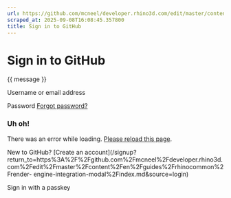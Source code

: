 ```yaml
---
url: https://github.com/mcneel/developer.rhino3d.com/edit/master/content/en/guides/rhinocommon/render-engine-integration-modal/index.md
scraped_at: 2025-09-08T16:08:45.357800
title: Sign in to GitHub
---
```


# Sign in to GitHub

{{ message }}

Username or email address

Password  [Forgot password?](/password_reset)

###  Uh oh!

There was an error while loading. [Please reload this page]().

New to GitHub? [Create an
account](/signup?return_to=https%3A%2F%2Fgithub.com%2Fmcneel%2Fdeveloper.rhino3d.com%2Fedit%2Fmaster%2Fcontent%2Fen%2Fguides%2Frhinocommon%2Frender-
engine-integration-modal%2Findex.md&source=login)

Sign in with a passkey

